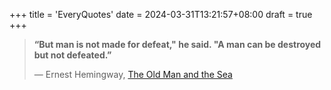 +++
title = 'EveryQuotes'
date = 2024-03-31T13:21:57+08:00
draft = true
+++

> **“But man is not made for defeat," he said. "A man can be destroyed but not defeated.”**  
> 
> ― Ernest Hemingway, [The Old Man and the Sea](https://www.goodreads.com/work/quotes/69741)
